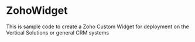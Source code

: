 # ZohoWidget
This is sample code to create a Zoho Custom Widget for deployment on the Vertical Solutions or general CRM systems
